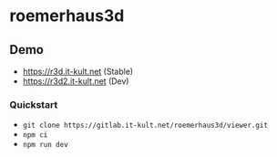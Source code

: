 # roemerhaus3d

## Demo

* https://r3d.it-kult.net (Stable)
* https://r3d2.it-kult.net (Dev)

### Quickstart

- `git clone https://gitlab.it-kult.net/roemerhaus3d/viewer.git`
- `npm ci`
- `npm run dev`

